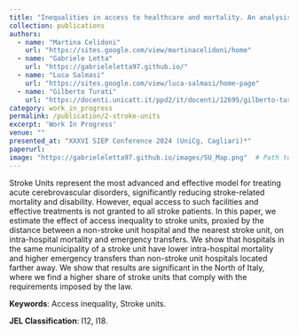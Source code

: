 ```yaml
---
title: "Inequalities in access to healthcare and mortality. An analysis of the Stroke Unit network in Italy."
collection: publications
authors:
  - name: "Martina Celidoni"
    url: "https://sites.google.com/view/martinacelidoni/home"
  - name: "Gabriele Letta"
    url: "https://gabrieleletta97.github.io/"
  - name: "Luca Salmasi"
    url: "https://sites.google.com/view/luca-salmasi/home-page"
  - name: "Gilberto Turati"
    url: "https://docenti.unicatt.it/ppd2/it/docenti/12695/gilberto-turati/profilo"
category: work_in_progress
permalink: /publication/2-stroke-units
excerpt: 'Work In Progress'
venue: ""
presented_at: "XXXVI SIEP Conference 2024 (UniCg, Cagliari)*"
paperurl:
image: "https://gabrieleletta97.github.io/images/SU_Map.png"  # Path to your image
---
```

Stroke Units represent the most advanced and effective model for treating acute cerebrovascular disorders, significantly reducing stroke-related mortality and disability. However, equal access to such facilities and effective treatments is not granted to all stroke patients. In this paper, we estimate the effect of access inequality to stroke units, proxied by the distance between a non-stroke unit hospital and the nearest stroke unit, on intra-hospital mortality and emergency transfers. We show that hospitals in the same municipality of a stroke unit have lower intra-hospital mortality and higher emergency transfers than non-stroke unit hospitals located farther away. We show that results are significant in the North of Italy, where we find a higher share of stroke units that comply with the requirements imposed by the law.

**Keywords**: Access inequality, Stroke units.

**JEL Classification**: I12, I18.
